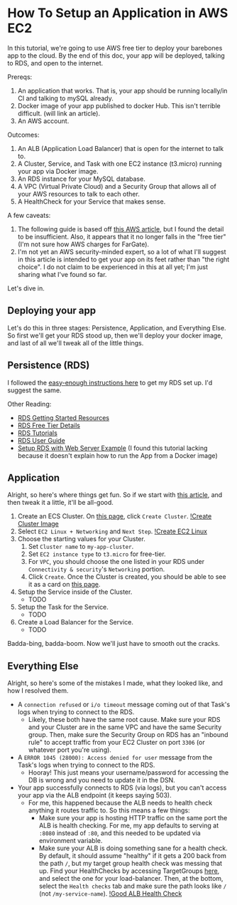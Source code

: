 # How To Setup an Application in AWS EC2

In this tutorial, we're going to use AWS free tier to deploy your barebones app to the cloud. By the end of this doc, your app will be deployed, talking to RDS, and open to the internet.

Prereqs:
1. An application that works. That is, your app should be running locally/in CI and talking to mySQL already.
1. Docker image of your app published to docker Hub. This isn't terrible difficult. (will link an article).
1. An AWS account.

Outcomes:
1. An ALB (Application Load Balancer) that is open for the internet to talk to.
1. A Cluster, Service, and Task with one EC2 instance (t3.micro) running your app via Docker image.
1. An RDS instance for your MySQL database.
1. A VPC (Virtual Private Cloud) and a Security Group that allows all of your AWS resources to talk to each other.
1. A HealthCheck for your Service that makes sense.

A few caveats:
1. The following guide is based off [this AWS article](https://aws.amazon.com/getting-started/hands-on/deploy-docker-containers/), but I found the detail to be insufficient. Also, it appears that it no longer falls in the "free tier" (I'm not sure how AWS charges for FarGate).
1. I'm not yet an AWS security-minded expert, so a lot of what I'll suggest in this article is intended to get your app on its feet rather than "the right choice". I do not claim to be experienced in this at all yet; I'm just sharing what I've found so far.

Let's dive in.

## Deploying your app

Let's do this in three stages: Persistence, Application, and Everything Else. So first we'll get your RDS stood up, then we'll deploy your docker image, and last of all we'll tweak all of the little things.

## Persistence (RDS)

I followed the [easy-enough instructions here](https://docs.aws.amazon.com/AmazonRDS/latest/UserGuide/CHAP_Tutorials.WebServerDB.CreateDBInstance.html) to get my RDS set up. I'd suggest the same.

Other Reading:
- [RDS Getting Started Resources](https://aws.amazon.com/rds/resources/)
- [RDS Free Tier Details](https://aws.amazon.com/rds/free/)
- [RDS Tutorials](https://docs.aws.amazon.com/AmazonRDS/latest/UserGuide/CHAP_Tutorials.html)
- [RDS User Guide](https://docs.aws.amazon.com/AmazonRDS/latest/UserGuide/Welcome.html)
- [Setup RDS with Web Server Example](https://docs.aws.amazon.com/AmazonRDS/latest/UserGuide/CHAP_Tutorials.WebServerDB.CreateWebServer.html) (I found this tutorial lacking because it doesn't explain how to run the App from a Docker image)

## Application

Alright, so here's where things get fun. So if we start with [this article](https://aws.amazon.com/getting-started/hands-on/deploy-docker-containers/), and then tweak it a little, it'll be all-good.

1. Create an ECS Cluster. On [this page](https://console.aws.amazon.com/ecs/home#/clusters), click `Create Cluster`. [!Create Cluster Image](images/create_cluster.png)
1. Select `EC2 Linux + Networking` and `Next Step`. [!Create EC2 Linux](images/create_linux_cluster.png)
1. Choose the starting values for your Cluster.
   1. Set `Cluster name` to `my-app-cluster`.
   1. Set `EC2 instance type` to `t3.micro` for free-tier.
   1. For `VPC`, you should choose the one listed in your RDS under `Connectivity & security`'s `Networking` portion.
   1. Click `Create`. Once the Cluster is created, you should be able to see it as a card on [this page](https://console.aws.amazon.com/ecs/home#/clusters).
1. Setup the Service inside of the Cluster.
   - TODO
1. Setup the Task for the Service.
   - TODO
1. Create a Load Balancer for the Service.
   - TODO

Badda-bing, badda-boom. Now we'll just have to smooth out the cracks.

## Everything Else

Alright, so here's some of the mistakes I made, what they looked like, and how I resolved them.

- A `connection refused` or `i/o timeout` message coming out of that Task's logs when trying to connect to the RDS.
    - Likely, these both have the same root cause. Make sure your RDS and your Cluster are in the same VPC and have the same Security group. Then, make sure the Security Group on RDS has an "inbound rule" to accept traffic from your EC2 Cluster on port `3306` (or whatever port you're using).
- A `ERROR 1045 (28000): Access denied for user` message from the Task's logs when trying to connect to the RDS.
    - Hooray! This just means your username/password for accessing the DB is wrong and you need to update it in the DSN.
- Your app successfully connects to RDS (via logs), but you can't access your app via the ALB endpoint (it keeps saying 503).
    - For me, this happened because the ALB needs to health check anything it routes traffic to. So this means a few things:
        - Make sure your app is hosting HTTP traffic on the same port the ALB is health checking. For me, my app defaults to serving at `:8080` instead of `:80`, and this needed to be updated via environment variable.
        - Make sure your ALB is doing something sane for a health check. By default, it should assume "healthy" if it gets a 200 back from the path `/`, but my target group health check was messing that up. Find your HealthChecks by accessing TargetGroups [here](https://console.aws.amazon.com/ec2/home#TargetGroups;sort=targetGroupName), and select the one for your load-balancer. Then, at the bottom, select the `Health checks` tab and make sure the path looks like `/` (not `/my-service-name`). [!Good ALB Health Check](images/good_alb_healthcheck.png)
